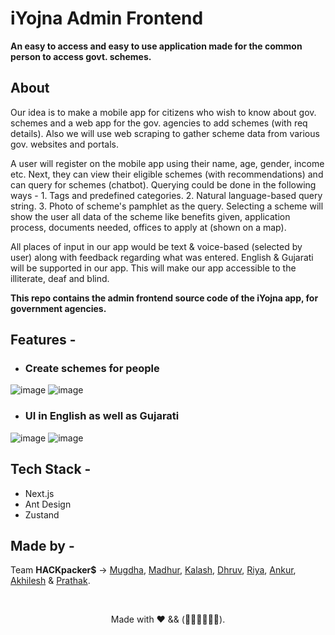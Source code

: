 # iYojna Admin Frontend
**An easy to access and easy to use application made for the common person to access govt. schemes.**

## About
Our idea is to make a mobile app for citizens who wish to know about gov. schemes and a web app for the gov. agencies to add schemes (with req details). Also we will use web scraping to gather scheme data from various gov. websites and portals.

A user will register on the mobile app using their name, age, gender, income etc. Next, they can view their eligible schemes (with recommendations) and can query for schemes (chatbot). Querying could be done in the following ways - 1. Tags and predefined categories. 2. Natural language-based query string. 3. Photo of scheme's pamphlet as the query. Selecting a scheme will show the user all data of the scheme like benefits given, application process, documents needed, offices to apply at (shown on a map).

All places of input in our app would be text & voice-based (selected by user) along with feedback regarding what was entered. English & Gujarati will be supported in our app. This will make our app accessible to the illiterate, deaf and blind.

**This repo contains the admin frontend source code of the iYojna app, for government agencies.**

## Features -
- ### Create schemes for people
![image](https://user-images.githubusercontent.com/76112446/197377278-90aff64c-c943-4d66-96b5-46eee5a38389.png)
![image](https://user-images.githubusercontent.com/76112446/197377291-f2e13e8c-f73a-42ae-9e6d-5bb7749bcaed.png)

  
- ### UI in English as well as Gujarati
![image](https://user-images.githubusercontent.com/76112446/197377395-dc829ec8-93f6-4a14-a280-2d4204e473d9.png)
![image](https://user-images.githubusercontent.com/76112446/197377401-5d4cd430-91ea-492a-a3d0-25208eca866a.png)


## Tech Stack -
- Next.js
- Ant Design
- Zustand

## Made by -
Team **HACKpacker$** ->
[Mugdha](https://github.com/mugdha273/),
[Madhur](https://github.com/Im-Madhur-Gupta),
[Kalash](https://github.com/kalashshah),
[Dhruv](https://github.com/DhruvDave12),
[Riya](https://github.com/RiyaParikh0112),
[Ankur](https://github.com/AnkurKumarShukla),
[Akhilesh](https://github.com/AkhileshManda) &
[Prathak](https://github.com/PrathakGarg).

<br/>

<p align="center">
Made with ❤️ && (👨🏽‍💻👩🏽‍💻).
</p>
